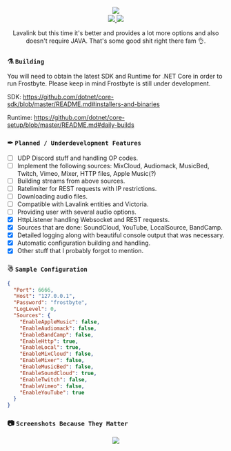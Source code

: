 <p align="center">
  <img src="https://i.imgur.com/9C1lvQA.png"/>
  <a href="https://discord.gg/ZJaVXK8"> </br> <img src="https://img.shields.io/badge/Discord-Support-%237289DA.svg?logo=discord&amp;style=for-the-badge&amp;logoWidth=20" /> </a> 
  <a href="https://travis-ci.com/Yucked/Frostbyte"> <img src="https://img.shields.io/travis/com/yucked/frostbyte.svg?color=1ac9ed&label=Travis-CI&logo=appveyor&style=for-the-badge&logoWidth=40" /> </a>
  
  <p align="center">
    Lavalink but this time it's better and provides a lot more options and also doesn't require JAVA. That's some good shit right there 
    fam 👌.
  </p> 
</p>

> 

### ⚗ `Building`
You will need to obtain the latest SDK and Runtime for .NET Core in order to run Frostbyte. Please keep in mind Frostbyte is still under development.

SDK: https://github.com/dotnet/core-sdk/blob/master/README.md#installers-and-binaries

Runtime: https://github.com/dotnet/core-setup/blob/master/README.md#daily-builds

###  ✒ `Planned / Underdevelopment Features`
- [ ] UDP Discord stuff and handling OP codes.
- [ ] Implement the following sources: MixCloud, Audiomack, MusicBed, Twitch, Vimeo, Mixer, HTTP files, Apple Music(?)
- [ ] Building streams from above sources.
- [ ] Ratelimiter for REST requests with IP restrictions.
- [ ] Downloading audio files.
- [ ] Compatible with Lavalink entities and Victoria.
- [ ] Providing user with several audio options.
- [x] HttpListener handling Websocket and REST requests.
- [x] Sources that are done: SoundCloud, YouTube, LocalSource, BandCamp.
- [x] Detailed logging along with beautiful console output that was necessary.
- [x] Automatic configuration building and handling.
- [x] Other stuff that I probably forgot to mention.

###  ☃ `Sample Configuration`
```json
{
  "Port": 6666,
  "Host": "127.0.0.1",
  "Password": "frostbyte",
  "LogLevel": 0,
  "Sources": {
    "EnableAppleMusic": false,
    "EnableAudiomack": false,
    "EnableBandCamp": false,
    "EnableHttp": true,
    "EnableLocal": true,
    "EnableMixCloud": false,
    "EnableMixer": false,
    "EnableMusicBed": false,
    "EnableSoundCloud": true,
    "EnableTwitch": false,
    "EnableVimeo": false,
    "EnableYouTube": true
  }
}
```

### 📷 `Screenshots Because They Matter`
<p align="center">
  <img src="https://cdn.discordapp.com/attachments/522441208740446218/584206737482186772/unknown.png"/>
</p>
